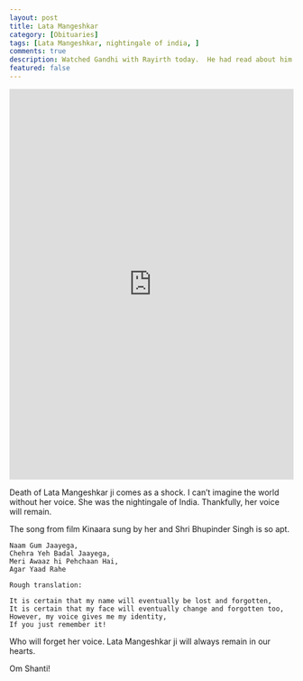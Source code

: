 ```yaml
---
layout: post
title: Lata Mangeshkar
category: [Obituaries]
tags: [Lata Mangeshkar, nightingale of india, ]
comments: true
description: Watched Gandhi with Rayirth today.  He had read about him in the school but I thought it would be a good idea to show him the movie. His appreciation for Gandhi and India’s Struggle for Independence increased manifold. 
featured: false
---
```

<iframe src="https://www.linkedin.com/embed/feed/update/urn:li:share:6895976237865467904" height="692" width="504" frameborder="0" allowfullscreen="" title="Embedded post"></iframe>

Death of Lata Mangeshkar ji comes as a shock. I can’t imagine the world without her voice. She was the nightingale of India. Thankfully, her voice will remain. 

The song from film Kinaara sung by her and Shri Bhupinder Singh is so apt.

    Naam Gum Jaayega, 
    Chehra Yeh Badal Jaayega,
    Meri Awaaz hi Pehchaan Hai, 
    Agar Yaad Rahe

    Rough translation:

    It is certain that my name will eventually be lost and forgotten,
    It is certain that my face will eventually change and forgotten too,
    However, my voice gives me my identity,
    If you just remember it!

Who will forget her voice. Lata Mangeshkar ji will always remain in our hearts. 

Om Shanti!